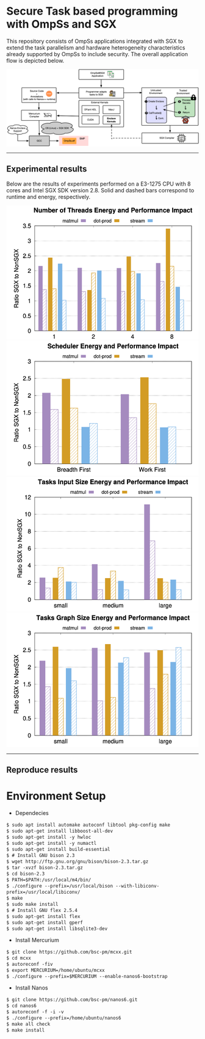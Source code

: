 #     Secure Task based programming with OmpSs and SGX

This repository consists of OmpSs applications integrated with SGX to extend the task parallelism and hardware heterogeneity characteristics already supported by OmpSs to include security. The overall application flow is depicted below.

![alt text](https://raw.githubusercontent.com/isabellyrocha/ompss-sgx-apps/master/figures/ompss_sgx_app.png)

------------------------------------
Experimental results
------------------------------------

Below are the results of experiments performed on a E3-1275 CPU with 8 cores and Intel SGX SDK version 2.8. Solid and dashed bars correspond to runtime and energy, respectively.

![alt text](https://raw.githubusercontent.com/isabellyrocha/ompss-sgx-apps/master/figures/threads.png)
![alt text](https://raw.githubusercontent.com/isabellyrocha/ompss-sgx-apps/master/figures/schedule.png)
![alt text](https://raw.githubusercontent.com/isabellyrocha/ompss-sgx-apps/master/figures/input.png)
![alt text](https://raw.githubusercontent.com/isabellyrocha/ompss-sgx-apps/master/figures/graph.png)

------------------------------------
Reproduce results
------------------------------------

# Environment Setup
- Dependecies
```
$ sudo apt install automake autoconf libtool pkg-config make
$ sudo apt-get install libboost-all-dev
$ sudo apt-get install -y hwloc
$ sudo apt-get install -y numactl
$ sudo apt-get install build-essential
$ # Install GNU bison 2.3
$ wget http://ftp.gnu.org/gnu/bison/bison-2.3.tar.gz
$ tar -xvzf bison-2.3.tar.gz
$ cd bison-2.3
$ PATH=$PATH:/usr/local/m4/bin/
$ ./configure --prefix=/usr/local/bison --with-libiconv-prefix=/usr/local/libiconv/
$ make
$ sudo make install
$ # Install GNU flex 2.5.4
$ sudo apt-get install flex
$ sudo apt-get install gperf
$ sudo apt-get install libsqlite3-dev
```

- Install Mercurium 
```
$ git clone https://github.com/bsc-pm/mcxx.git
$ cd mcxx
$ autoreconf -fiv
$ export MERCURIUM=/home/ubuntu/mcxx
$ ./configure --prefix=$MERCURIUM --enable-nanos6-bootstrap
```

- Install Nanos
```
$ git clone https://github.com/bsc-pm/nanos6.git
$ cd nanos6
$ autoreconf -f -i -v
$ ./configure --prefix=/home/ubuntu/nanos6
$ make all check
$ make install
```
